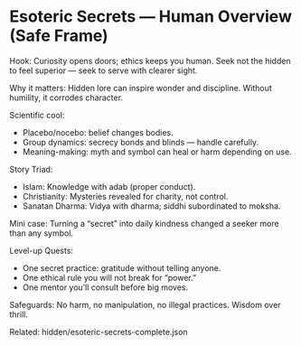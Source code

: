 # Esoteric Secrets — Human Overview (Safe Frame)

Hook:
Curiosity opens doors; ethics keeps you human. Seek not the hidden to feel superior — seek to serve with clearer sight.

Why it matters:
Hidden lore can inspire wonder and discipline. Without humility, it corrodes character.

Scientific cool:
- Placebo/nocebo: belief changes bodies.
- Group dynamics: secrecy bonds and blinds — handle carefully.
- Meaning-making: myth and symbol can heal or harm depending on use.

Story Triad:
- Islam: Knowledge with adab (proper conduct).
- Christianity: Mysteries revealed for charity, not control.
- Sanatan Dharma: Vidya with dharma; siddhi subordinated to moksha.

Mini case:
Turning a “secret” into daily kindness changed a seeker more than any symbol.

Level-up Quests:
- One secret practice: gratitude without telling anyone.
- One ethical rule you will not break for “power.”
- One mentor you’ll consult before big moves.

Safeguards:
No harm, no manipulation, no illegal practices. Wisdom over thrill.

Related: hidden/esoteric-secrets-complete.json

